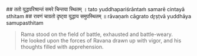 <section>
<section data-markdown data-audio-src="../audio/adityahridayam/adityahridayam_1.m4a">
## ततो युद्धपरिश्रान्तं समरे चिन्तया स्थितम् ।
tato yuddhapariśrāntaṁ samarē cintayā sthitam
## रावणं चाग्रतो दृष्ट्वा युद्धाय समुपस्थितम् ॥
rāvaṇaṁ cāgrato dr̥ṣṭvā yuddhāya samupasthitam

> Rama stood on the field of battle, exhausted and battle-weary.  
> He looked upon the forces of Ravana drawn up with vigor, and his thoughts filled with apprehension.

<!--

Approaching Rāma standing absorbed in deep thought in the battle-field, exhausted by the fight, and facing Ravana who was duly prepared for the war, the glorious sage Agastya, who had come in the company of the gods, to witness the battle, then spoke as follows - He met the gods and came to see the battle.

Rama, exhausted and about to face Ravana ready for a fresh battle was lost deep in contemplation. The all knowing sage agastya who had joined the gods to witness the battle spoke to Rama thus:

Beholding Sri Rama, standing absorbed in deep thought on the battle-field, exhausted by the fight and facing Ravana who was duly prepared for the war, the glorious sage Agastya, who had come in the company of gods to witness the encounter (battle) now spoke to Rama as follows: 

-->
</section>
</section>

